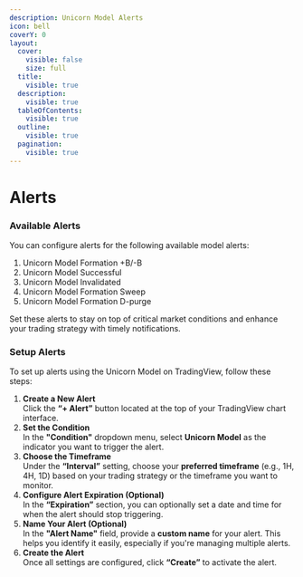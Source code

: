```yaml
---
description: Unicorn Model Alerts
icon: bell
coverY: 0
layout:
  cover:
    visible: false
    size: full
  title:
    visible: true
  description:
    visible: true
  tableOfContents:
    visible: true
  outline:
    visible: true
  pagination:
    visible: true
---
```


# Alerts

### Available Alerts

You can configure alerts for the following available model alerts:

1. Unicorn Model Formation +B/-B
2. Unicorn Model Successful
3. Unicorn Model Invalidated
4. Unicorn Model Formation Sweep
5. Unicorn Model Formation D-purge

Set these alerts to stay on top of critical market conditions and enhance your trading strategy with timely notifications.

### Setup Alerts

To set up alerts using the Unicorn Model on TradingView, follow these steps:

1. **Create a New Alert**\
   Click the **“+ Alert”** button located at the top of your TradingView chart interface.
2. **Set the Condition**\
   In the **"Condition"** dropdown menu, select **Unicorn Model** as the indicator you want to trigger the alert.
3. **Choose the Timeframe**\
   Under the **“Interval”** setting, choose your **preferred timeframe** (e.g., 1H, 4H, 1D) based on your trading strategy or the timeframe you want to monitor.
4. **Configure Alert Expiration (Optional)**\
   In the **“Expiration”** section, you can optionally set a date and time for when the alert should stop triggering.
5. **Name Your Alert (Optional)**\
   In the **"Alert Name"** field, provide a **custom name** for your alert. This helps you identify it easily, especially if you're managing multiple alerts.
6. **Create the Alert**\
   Once all settings are configured, click **“Create”** to activate the alert.
